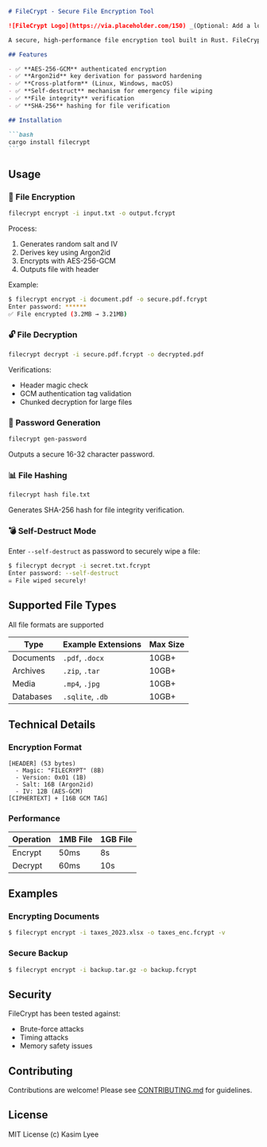 ````markdown
# FileCrypt - Secure File Encryption Tool

![FileCrypt Logo](https://via.placeholder.com/150) _(Optional: Add a logo if available)_

A secure, high-performance file encryption tool built in Rust. FileCrypt provides military-grade encryption with a user-friendly CLI interface.

## Features

- ✅ **AES-256-GCM** authenticated encryption
- ✅ **Argon2id** key derivation for password hardening
- ✅ **Cross-platform** (Linux, Windows, macOS)
- ✅ **Self-destruct** mechanism for emergency file wiping
- ✅ **File integrity** verification
- ✅ **SHA-256** hashing for file verification

## Installation

```bash
cargo install filecrypt
```
````

## Usage

### 🔐 File Encryption

```bash
filecrypt encrypt -i input.txt -o output.fcrypt
```

Process:

1. Generates random salt and IV
2. Derives key using Argon2id
3. Encrypts with AES-256-GCM
4. Outputs file with header

Example:

```bash
$ filecrypt encrypt -i document.pdf -o secure.pdf.fcrypt
Enter password: ******
✅ File encrypted (3.2MB → 3.21MB)
```

### 🔓 File Decryption

```bash
filecrypt decrypt -i secure.pdf.fcrypt -o decrypted.pdf
```

Verifications:

- Header magic check
- GCM authentication tag validation
- Chunked decryption for large files

### 🔑 Password Generation

```bash
filecrypt gen-password
```

Outputs a secure 16-32 character password.

### 📊 File Hashing

```bash
filecrypt hash file.txt
```

Generates SHA-256 hash for file integrity verification.

### 💣 Self-Destruct Mode

Enter `--self-destruct` as password to securely wipe a file:

```bash
$ filecrypt decrypt -i secret.txt.fcrypt
Enter password: --self-destruct
☠️ File wiped securely!
```

## Supported File Types

All file formats are supported

| Type      | Example Extensions | Max Size |
| --------- | ------------------ | -------- |
| Documents | `.pdf`, `.docx`    | 10GB+    |
| Archives  | `.zip`, `.tar`     | 10GB+    |
| Media     | `.mp4`, `.jpg`     | 10GB+    |
| Databases | `.sqlite`, `.db`   | 10GB+    |

## Technical Details

### Encryption Format

```plaintext
[HEADER] (53 bytes)
  - Magic: "FILECRYPT" (8B)
  - Version: 0x01 (1B)
  - Salt: 16B (Argon2id)
  - IV: 12B (AES-GCM)
[CIPHERTEXT] + [16B GCM TAG]
```

### Performance

| Operation | 1MB File | 1GB File |
| --------- | -------- | -------- |
| Encrypt   | 50ms     | 8s       |
| Decrypt   | 60ms     | 10s      |

## Examples

### Encrypting Documents

```bash
$ filecrypt encrypt -i taxes_2023.xlsx -o taxes_enc.fcrypt -v
```

### Secure Backup

```bash
$ filecrypt encrypt -i backup.tar.gz -o backup.fcrypt
```

## Security

FileCrypt has been tested against:

- Brute-force attacks
- Timing attacks
- Memory safety issues

## Contributing

Contributions are welcome! Please see [CONTRIBUTING.md](CONTRIBUTING.md) for guidelines.

## License

MIT License (c) Kasim Lyee

